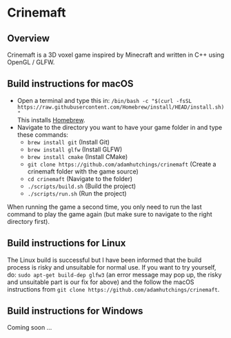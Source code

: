 Crinemaft
=========

Overview
--------
Crinemaft is a 3D voxel game inspired by Minecraft and written in C++ using
OpenGL / GLFW.

Build instructions for macOS
----------------------------
- Open a terminal and type this in: `/bin/bash -c "$(curl -fsSL https://raw.githubusercontent.com/Homebrew/install/HEAD/install.sh)"`
<br/>This installs [Homebrew](https://brew.sh).
- Navigate to the directory you want to have your game folder in and type these
commands:
    - `brew install git` (Install Git)
    - `brew install glfw` (Install GLFW)
    - `brew install cmake` (Install CMake)
    - `git clone https://github.com/adamhutchings/crinemaft` (Create a crinemaft folder with the game source)
    - `cd crinemaft` (Navigate to the folder)
    - `./scripts/build.sh` (Build the project)
    - `./scripts/run.sh` (Run the project)

When running the game a second time, you only need to run the last command to
play the game again (but make sure to navigate to the right directory first).

Build instructions for Linux
----------------------------
The Linux build is successful but I have been informed that the build process is
risky and unsuitable for normal use. If you want to try yourself, do:
`sudo apt-get build-dep glfw3` (an error message may pop up, the risky and
unsuitable part is our fix for above) and the follow the macOS instructions
from `git clone https://github.com/adamhutchings/crinemaft`.

Build instructions for Windows
------------------------------
Coming soon ...
